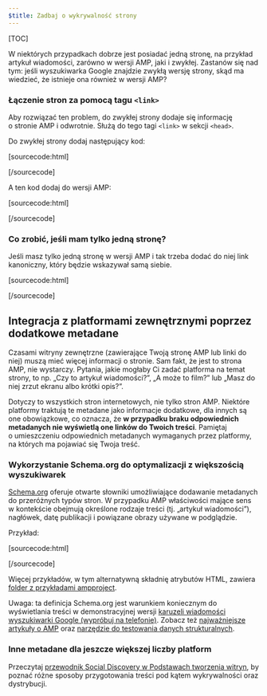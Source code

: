 ```yaml
---
$title: Zadbaj o wykrywalność strony
---
```


[TOC]

W niektórych przypadkach dobrze jest posiadać jedną stronę, na przykład artykuł wiadomości, zarówno w wersji AMP, jaki i zwykłej. Zastanów się nad tym: jeśli wyszukiwarka Google znajdzie zwykłą wersję strony, skąd ma wiedzieć, że istnieje ona również w wersji AMP?

### Łączenie stron za pomocą tagu `<link>`

Aby rozwiązać ten problem, do zwykłej strony dodaje się informację o stronie AMP i odwrotnie. Służą do tego tagi `<link>` w sekcji `<head>`.

Do zwykłej strony dodaj następujący kod:

[sourcecode:html]
<link rel="amphtml" href="https://www.example.com/url/to/amp/document.html">
[/sourcecode]

A ten kod dodaj do wersji AMP:

[sourcecode:html]
<link rel="canonical" href="https://www.example.com/url/to/full/document.html">
[/sourcecode]

### Co zrobić, jeśli mam tylko jedną stronę?

Jeśli masz tylko jedną stronę w wersji AMP i tak trzeba dodać do niej link kanoniczny, który będzie wskazywał samą siebie.

[sourcecode:html]
<link rel="canonical" href="https://www.example.com/url/to/amp/document.html">
[/sourcecode]

## Integracja z platformami zewnętrznymi poprzez dodatkowe metadane

Czasami witryny zewnętrzne (zawierające Twoją stronę AMP lub linki do niej) muszą mieć więcej informacji o stronie. Sam fakt, że jest to strona AMP, nie wystarczy. Pytania, jakie mogłaby Ci zadać platforma na temat strony, to np. „Czy to artykuł wiadomości?”, „A może to film?” lub „Masz do niej zrzut ekranu albo krótki opis?”.

Dotyczy to wszystkich stron internetowych, nie tylko stron AMP. Niektóre platformy traktują te metadane jako informacje dodatkowe, dla innych są one obowiązkowe, co oznacza, że **w przypadku braku odpowiednich metadanych nie wyświetlą one linków do Twoich treści**. Pamiętaj o umieszczeniu odpowiednich metadanych wymaganych przez platformy, na których ma pojawiać się Twoja treść.

### Wykorzystanie Schema.org do optymalizacji z większością wyszukiwarek

[Schema.org](http://schema.org/) oferuje otwarte słowniki umożliwiające dodawanie metadanych do przeróżnych typów stron. W przypadku AMP właściwości mające sens w kontekście obejmują określone rodzaje treści (tj. „artykuł wiadomości”), nagłówek, datę publikacji i powiązane obrazy używane w podglądzie.

Przykład:

[sourcecode:html]
<script type="application/ld+json">
  {
    "@context": "http://schema.org",
    "@type": "NewsArticle",
    "mainEntityOfPage": "http://cdn.ampproject.org/article-metadata.html",
    "headline": "Lorem Ipsum",
    "datePublished": "1907-05-05T12:02:41Z",
    "dateModified": "1907-05-05T12:02:41Z",
    "description": "The Catiline Orations continue to beguile engineers and designers alike -- but can it stand the test of time?",
    "author": {
      "@type": "Person",
      "name": "Jordan M Adler"
    },
    "publisher": {
      "@type": "Organization",
      "name": "Google",
      "logo": {
        "@type": "ImageObject",
        "url": "http://cdn.ampproject.org/logo.jpg",
        "width": 600,
        "height": 60
      }
    },
    "image": {
      "@type": "ImageObject",
      "url": "http://cdn.ampproject.org/leader.jpg",
      "height": 2000,
      "width": 800
    }
  }
</script>
[/sourcecode]

Więcej przykładów, w tym alternatywną składnię atrybutów HTML, zawiera [folder z przykładami ampproject](https://github.com/ampproject/amphtml/tree/master/examples/metadata-examples).

Uwaga: ta definicja Schema.org jest warunkiem koniecznym do wyświetlania treści w demonstracyjnej wersji [karuzeli wiadomości wyszukiwarki Google (wypróbuj na telefonie)](https://g.co/ampdemo).
Zobacz też [najważniejsze artykuły o AMP](https://developers.google.com/structured-data/carousels/top-stories) oraz [narzędzie do testowania danych strukturalnych](https://developers.google.com/structured-data/testing-tool/).

### Inne metadane dla jeszcze większej liczby platform

Przeczytaj [przewodnik Social Discovery w Podstawach tworzenia witryn](https://developers.google.com/web/fundamentals/discovery-and-monetization/social-discovery/), by poznać różne sposoby przygotowania treści pod kątem wykrywalności oraz dystrybucji.
